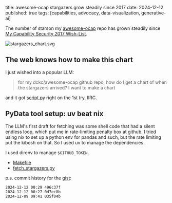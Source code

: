 title: awesome-ocap stargazers grow steadily since 2017
date: 2024-12-12
published: true
tags: [capabilities, advocacy, data-visualization, generative-ai]

The number of starson my [awesome-ocap](https://github.com/dckc/awesome-ocap) repo has grown steadily since
[My Capability Security 2017 Wish-List](../2017/ocap-wish-list).

![stargazers_chart.svg](https://gist.githubusercontent.com/dckc/53d44b5b11b9c462c9f3d0e33db2994f/raw/0d7ec8befbc841f56934c14d194fcac65c84182d/stargazers_chart.svg)

## The web knows how to make this chart

I just wished into a popular LLM:

> for my dckc/awesome-ocap github repo, how do I get a chart of when the stargazers arrived? I want to make a chart

and it got [script.py](https://gist.github.com/dckc/53d44b5b11b9c462c9f3d0e33db2994f#file-script-py) right on the 1st try, IIRC.

## PyData tool setup: uv beat nix

The LLM's first draft for fetching was some shell code that had a silent endless loop, which put me in rate-limiting penalty box at github.
I tried using nix to set up a python env for pandas and such, but the rate limiting put the kibosh on that.
So I used uv to manage the dependencies.

I used direnv to manage `$GITHUB_TOKEN`.

- [Makefile](https://gist.github.com/dckc/53d44b5b11b9c462c9f3d0e33db2994f#file-makefile)
- [fetch_stargazers.py](https://gist.github.com/dckc/53d44b5b11b9c462c9f3d0e33db2994f#file-fetch_stargazers-py)

p.s. commit history for the [gist](https://gist.github.com/dckc/53d44b5b11b9c462c9f3d0e33db2994f):

```
2024-12-12 00:29 496c37f
2024-12-12 00:27 0d7ec8b
2024-12-09 09:41 035f04b
```
